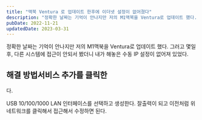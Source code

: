 ```yaml
---
title: "맥북 Ventura 로 업데이트 한후에 이더넷 설정이 없어졌다"
description: "정확한 날짜는 기억이 안나지만 저의 M1맥북을 Ventura로 업데이트 했다.  그러고 몇일 후, 다른 시스템에 접근이 안되서 봤더니 내가 해놓은 수동 IP 설정이 없어져 있었다.   해결 방법  서비스 추가를 클릭한다.  USB 10/100/1000 LAN 인터페이스를 선택하고 생성한..."
pubDate: 2022-11-21
updatedDate: 2023-03-31
---
```


정확한 날짜는 기억이 안나지만 저의 M1맥북을 Ventura로 업데이트 했다.
그러고 몇일 후, 다른 시스템에 접근이 안되서 봤더니 내가 해놓은 수동 IP 설정이 없어져 있었다.

## 해결 방법서비스 추가를 클릭한

다.

USB 10/100/1000 LAN 인터페이스를 선택하고 생성한다.
잘출력이 되고 이전처럼 위 네트워크를 클릭해서 접근해서 수정하면 된다.
